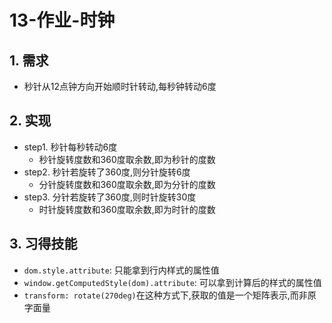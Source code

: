 # 13-作业-时钟

## 1. 需求

- 秒针从12点钟方向开始顺时针转动,每秒钟转动6度

## 2. 实现

- step1. 秒针每秒转动6度
  - 秒针旋转度数和360度取余数,即为秒针的度数
- step2. 秒针若旋转了360度,则分针旋转6度
  - 分针旋转度数和360度取余数,即为分针的度数
- step3. 分针若旋转了360度,则时针旋转30度
  - 时针旋转度数和360度取余数,即为时针的度数

## 3. 习得技能

- `dom.style.attribute`: 只能拿到行内样式的属性值
- `window.getComputedStyle(dom).attribute`: 可以拿到计算后的样式的属性值
- `transform: rotate(270deg)`在这种方式下,获取的值是一个矩阵表示,而非原字面量